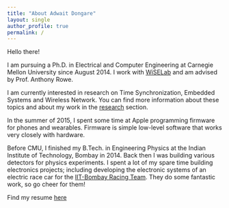 ```yaml
---
title: "About Adwait Dongare"
layout: single
author_profile: true
permalink: /
---
```


Hello there!

I am pursuing a Ph.D. in Electrical and Computer Engineering at Carnegie Mellon University since August 2014. I work with [WiSELab](http://wise.ece.cmu.edu/) and am advised by Prof. Anthony Rowe.

I am currently interested in research on Time Synchronization, Embedded Systems and Wireless Network. You can find more information about these topics and about my work in the [research](/research/) section.

In the summer of 2015, I spent some time at Apple programming firmware for phones and wearables. Firmware is simple low-level software that works very closely with hardware.

Before CMU, I finished my B.Tech. in Engineering Physics at the Indian Institute of Technology, Bombay in 2014. Back then I was building various detectors for physics experiments. I spent a lot of my spare time building electronics projects; including developing the electronic systems of an electric race car for the [IIT-Bombay Racing Team](http://www.iitbracing.org/). They do some fantastic work, so go cheer for them!

Find my resume [here](/assets/docs/resume.pdf)